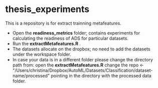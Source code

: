 # thesis_experiments

This is a repository is for extract trainning metafeatures. 

* Open the **readiness_metrics** folder;  contains experiments for calculating the readiness of ADS for particular datasets.
* Run the **extractMetafeatures.R** . 
* The datasets allocate on the dropbox; no need to add the datasets under the workspace folder. 
* In case your data is in a different folder please change the directory path from: 
      open the **extractMetafeatures.R**  change the repo <-"/Users/christina/Dropbox/AutoML/Datasets/Classification/dataset-name/processed" pointing in the directory with the processed data folder. 


